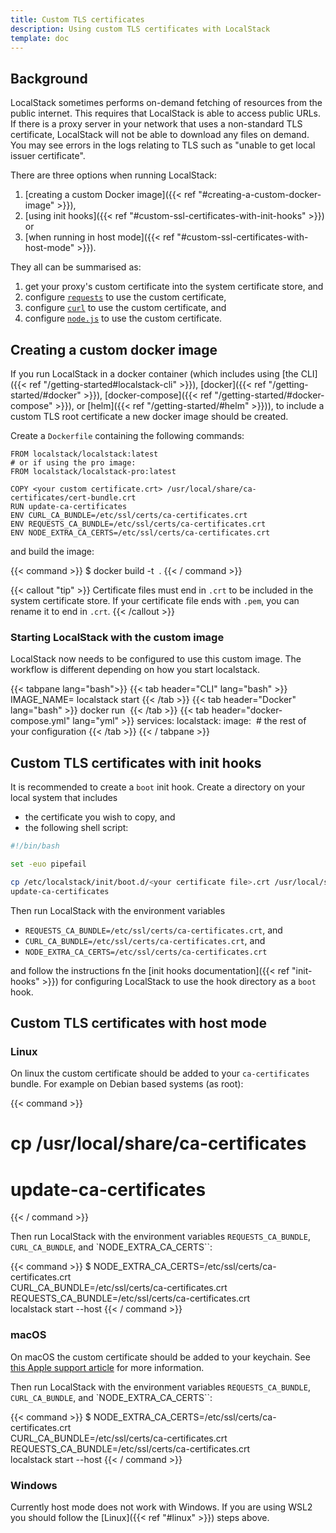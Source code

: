 ```yaml
---
title: Custom TLS certificates
description: Using custom TLS certificates with LocalStack
template: doc
---
```


## Background

LocalStack sometimes performs on-demand fetching of resources from the public internet.
This requires that LocalStack is able to access public URLs.
If there is a proxy server in your network that uses a non-standard TLS certificate, LocalStack will not be able to download any files on demand.
You may see errors in the logs relating to TLS such as "unable to get local issuer certificate".

There are three options when running LocalStack:

1. [creating a custom Docker image]({{< ref "#creating-a-custom-docker-image" >}}),
2. [using init hooks]({{< ref "#custom-ssl-certificates-with-init-hooks" >}}) or
3. [when running in host mode]({{< ref "#custom-ssl-certificates-with-host-mode" >}}).

They all can be summarised as:

1. get your proxy's custom certificate into the system certificate store, and
2. configure [`requests`](https://pypi.python.org/pypi/requests) to use the custom certificate,
3. configure [`curl`](https://curl.se/) to use the custom certificate, and
4. configure [`node.js`](https://nodejs.org/) to use the custom certificate.

## Creating a custom docker image

If you run LocalStack in a docker container (which includes using [the CLI]({{< ref "/getting-started#localstack-cli" >}}), [docker]({{< ref "/getting-started/#docker" >}}), [docker-compose]({{< ref "/getting-started/#docker-compose" >}}), or [helm]({{< ref "/getting-started/#helm" >}})), to include a custom TLS root certificate a new docker image should be created.

Create a `Dockerfile` containing the following commands:

```docker
FROM localstack/localstack:latest
# or if using the pro image:
FROM localstack/localstack-pro:latest

COPY <your custom certificate.crt> /usr/local/share/ca-certificates/cert-bundle.crt
RUN update-ca-certificates
ENV CURL_CA_BUNDLE=/etc/ssl/certs/ca-certificates.crt
ENV REQUESTS_CA_BUNDLE=/etc/ssl/certs/ca-certificates.crt
ENV NODE_EXTRA_CA_CERTS=/etc/ssl/certs/ca-certificates.crt
```

and build the image:

{{< command >}}
$ docker build -t <image name> .
{{< / command >}}

{{< callout "tip" >}}
Certificate files must end in `.crt` to be included in the system certificate store.
If your certificate file ends with `.pem`, you can rename it to end in `.crt`.
{{< /callout >}}

### Starting LocalStack with the custom image

LocalStack now needs to be configured to use this custom image.
The workflow is different depending on how you start localstack.

{{< tabpane lang="bash">}}
{{< tab header="CLI" lang="bash" >}}
IMAGE_NAME=<image name> localstack start
{{< /tab >}}
{{< tab header="Docker" lang="bash" >}}
docker run <docker arguments> <image name>
{{< /tab >}}
{{< tab header="docker-compose.yml" lang="yml" >}}
services:
  localstack:
    image: <image name>
    # the rest of your configuration
{{< /tab >}}
{{< / tabpane >}}

## Custom TLS certificates with init hooks

It is recommended to create a `boot` init hook.
Create a directory on your local system that includes

* the certificate you wish to copy, and
* the following shell script:

```bash
#!/bin/bash

set -euo pipefail

cp /etc/localstack/init/boot.d/<your certificate file>.crt /usr/local/share/ca-certificates
update-ca-certificates
```

Then run LocalStack with the environment variables

* `REQUESTS_CA_BUNDLE=/etc/ssl/certs/ca-certificates.crt`, and
* `CURL_CA_BUNDLE=/etc/ssl/certs/ca-certificates.crt`, and
* `NODE_EXTRA_CA_CERTS=/etc/ssl/certs/ca-certificates.crt`

and follow the instructions fn the [init hooks documentation]({{< ref "init-hooks" >}}) for configuring LocalStack to use the hook directory as a `boot` hook.

## Custom TLS certificates with host mode

### Linux

On linux the custom certificate should be added to your `ca-certificates` bundle.
For example on Debian based systems (as root):

{{< command >}}
# cp <your custom certificate.crt> /usr/local/share/ca-certificates

# update-ca-certificates

{{< / command >}}

Then run LocalStack with the environment variables `REQUESTS_CA_BUNDLE`, `CURL_CA_BUNDLE`, and `NODE_EXTRA_CA_CERTS``:

{{< command >}}
$ NODE_EXTRA_CA_CERTS=/etc/ssl/certs/ca-certificates.crt \
  CURL_CA_BUNDLE=/etc/ssl/certs/ca-certificates.crt \
  REQUESTS_CA_BUNDLE=/etc/ssl/certs/ca-certificates.crt \
  localstack start --host
{{< / command >}}

### macOS

On macOS the custom certificate should be added to your keychain.
See [this Apple support article](https://support.apple.com/en-gb/guide/keychain-access/kyca2431/mac) for more information.

Then run LocalStack with the environment variables `REQUESTS_CA_BUNDLE`, `CURL_CA_BUNDLE`, and `NODE_EXTRA_CA_CERTS``:

{{< command >}}
$ NODE_EXTRA_CA_CERTS=/etc/ssl/certs/ca-certificates.crt \
  CURL_CA_BUNDLE=/etc/ssl/certs/ca-certificates.crt \
  REQUESTS_CA_BUNDLE=/etc/ssl/certs/ca-certificates.crt \
  localstack start --host
{{< / command >}}

### Windows

Currently host mode does not work with Windows.
If you are using WSL2 you should follow the [Linux]({{< ref "#linux" >}}) steps above.
